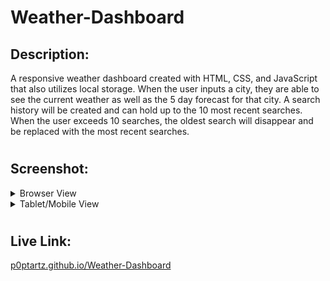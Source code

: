 # Weather-Dashboard

## Description:
A responsive weather dashboard created with HTML, CSS, and JavaScript that also utilizes local storage.  When the user inputs a city, they are able to see the current weather as well as the 5 day forecast for that city.  A search history will be created and can hold up to the 10 most recent searches.  When the user exceeds 10 searches, the oldest search will disappear and be replaced with the most recent searches.  
#
## Screenshot:


<details>
<summary>Browser View</summary>

![Browser View](Assets/images/weatherBrowser.png))))
</details>

<details>
<summary>Tablet/Mobile View</summary>

![Mobile View](Assets/images/weatherMobile.png))
</details>

#

## Live Link: 
[p0ptartz.github.io/Weather-Dashboard](https://p0ptartz.github.io/Weather-Dashboard/)
